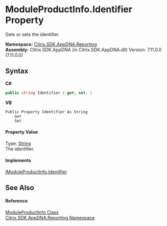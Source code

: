 # ModuleProductInfo.Identifier Property 
 

Gets or sets the identifier.

**Namespace:**&nbsp;<a href="5a349796-1e47-290a-6953-6ce2117c7cbc">Citrix.SDK.AppDNA.Reporting</a><br />**Assembly:**&nbsp;Citrix.SDK.AppDNA (in Citrix.SDK.AppDNA.dll) Version: 7.11.0.0 (7.11.0.0)

## Syntax

**C#**
```csharp
public string Identifier { get; set; }
```

**VB**
```vbnet
Public Property Identifier As String
	Get
	Set
```


#### Property Value
Type: <a href="http://msdn2.microsoft.com/en-us/library/s1wwdcbf" target="_blank">String</a><br />The identifier.

#### Implements
<a href="b6d29d9e-1cc3-5a6e-b89b-2f9064281375">IModuleProductInfo.Identifier</a><br />

## See Also


#### Reference
<a href="b13a605e-69dd-73fb-8d90-723aa0d2801c">ModuleProductInfo Class</a><br /><a href="5a349796-1e47-290a-6953-6ce2117c7cbc">Citrix.SDK.AppDNA.Reporting Namespace</a><br />
